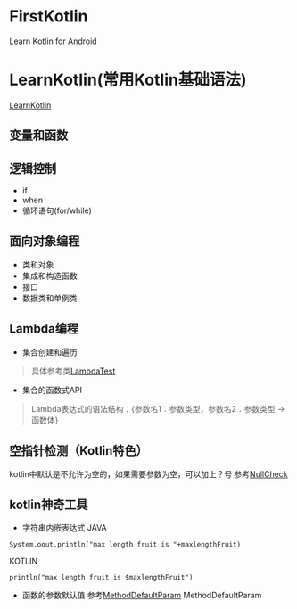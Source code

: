 # FirstKotlin
Learn Kotlin for Android
# LearnKotlin(常用Kotlin基础语法)
[LearnKotlin](https://github.com/jiaoery/FirstKotlin/blob/master/app/src/main/java/cn/cloudwalk/myapplication/LearnKotlin.kt)
## 变量和函数
## 逻辑控制
* if
* when
* 循环语句(for/while)
## 面向对象编程
* 类和对象
* 集成和构造函数
* 接口
* 数据类和单例类
## Lambda编程
* 集合创建和遍历
>具体参考类[LambdaTest](https://github.com/jiaoery/FirstKotlin/blob/master/app/src/main/java/cn/cloudwalk/myapplication/LambdaTest.kt)
* 集合的函数式API
>Lambda表达式的语法结构：{参数名1：参数类型，参数名2：参数类型 ->函数体}
## 空指针检测（Kotlin特色）
kotlin中默认是不允许为空的，如果需要参数为空，可以加上？号
参考[NullCheck](https://github.com/jiaoery/FirstKotlin/blob/master/app/src/main/java/cn/cloudwalk/myapplication/NullCheck.kt)
## kotlin神奇工具
* 字符串内嵌表达式
JAVA
```
System.oout.println("max length fruit is "+maxlengthFruit)
```
KOTLIN
```
println("max length fruit is $maxlengthFruit")
```
* 函数的参数默认值
参考[MethodDefaultParam](https://github.com/jiaoery/FirstKotlin/blob/master/app/src/main/java/cn/cloudwalk/myapplication/MethodDefaultParam.kt)
MethodDefaultParam
